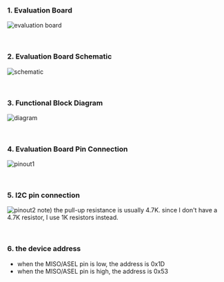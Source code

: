 ### 1. Evaluation Board
![evaluation board](https://user-images.githubusercontent.com/57129682/140690788-9db11b06-7ac7-4f32-a498-0e566c6349ba.png)

<br />

### 2. Evaluation Board Schematic
![schematic](https://user-images.githubusercontent.com/57129682/140691135-de2c512b-7206-4205-b7bd-8b2681c1cfaf.png)

<br />

### 3. Functional Block Diagram
![diagram](https://user-images.githubusercontent.com/57129682/140726568-d8b61f95-4ebb-43cd-b4dd-54bcab22ce31.png)

<br />

### 4. Evaluation Board Pin Connection
![pinout1](https://user-images.githubusercontent.com/57129682/141144862-0b354b08-8b5b-4d64-a793-fa3bfb4a58a9.png)

<br />

### 5. I2C pin connection
![pinout2](https://user-images.githubusercontent.com/57129682/141144880-79dde2ea-4680-4ae8-adee-db2da5898b00.png)
note) the pull-up resistance is usually 4.7K. since I don't have a 4.7K resistor, I use 1K resistors instead. 

<br />

### 6. the device address
- when the MISO/ASEL pin is low,  the address is 0x1D
- when the MISO/ASEL pin is high, the address is 0x53
